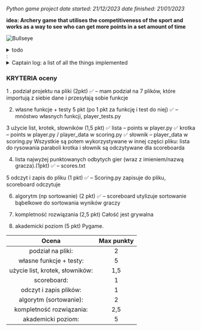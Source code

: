 _Python game project
date started: 21/12/2023
date finished: 21/01/2023_


**idea:
Archery game that utilises the competitiveness of the sport
and works as a way to see who can get more points in a set amount of time**


![Bullseye](/assets/bullseye.png)

<details><summary>todo</summary>
- [✅] Make a MENU
- [✅] Add settings? (only hosts scoreboard)
- [✅] Add quit button
- [ ] Create the game:
- - [✅] Scoring system
- - [✅] Arrow physics
- - [abandoned] Stamina/Hold bar (since holding a strung bow is tiresome)
- - [✅] Timer
- - [✅/❌] Graphics:
    - [✅] character 
    - [✅] ground
    - [abandoned] animations
    - [❌] background
- - [abandoned] X and Y axis shot (shot predictor exists, however it's baaad...)
- - [abandoned] hit animations?
</details>:


<details><summary>Captain log: a list of all the things implemented</summary>
1. created a repo, made a run.py file, got the pygame lib
2. created a menu that changes displays between: "start game", "settings", "quit"
3. created buttons file that is responsible for: initialising buttons, updating buttons, detecting inputs, changing color on hover for visual clarity.
4. added custom font.
5. added images, however, they require fixing, due to resolution issues. Need to make my own.
6. fixed centring issues, fixed resolution issues, made my own background and button borders.
7. Added player character
8. Added player movement
9. Added gravity and jumping
10. Added shot indicator on Q
11. START takes you to the game
12. SETTINGS -> SCOREBOARD takes you to the scoreboard
13. Scoreboard looks for scores.txt file and prints them out correctly sorting as it goes
14. Added background image for the menu. play and settings sections have their special backgrouns, alongside scoreboards.
15. Added player collision with walls
16. Added hitboxes for player to hit
17. Added points
18. Added Timer
19. Timer with 0 seconds ends game
20. Added number of hits
21. Added user name inputs
22. Added scoring.py which saves the data into a file
23. Added player_dictionaries
24. Fixed final bugs
25. Added the player_test file with all the tests used while making the game, however running them in that file will cause errors, cause
they are being used out of context
26. Adding logos, fixing up the README. tidying up
</details>



### KRYTERIA oceny
1 . podział projektu na pliki (2pkt)
✅ – mam podział na 7 plików, które importują z siebie dane i przesyłają sobie funkcje

2.  własne funkcje + testy 5 pkt (po 1 pkt za funkcję i test do niej)
✅ – mnóstwo własnych funkcji, player_tests.py

3 użycie list, krotek, słowników (1,5 pkt)
✅ lista – points w player.py
✅ krotka – points w player.py / player_data w scoring.py
✅ słownik – player_data w scoring.py
Wszystkie są potem wykorzystywane w innej części pliku:
lista do rysowania paraboli
krotka i słownik są odczytywane dla scoreboarda


4. lista  najwyżej punktowanych odbytych gier (wraz z imieniem/nazwą gracza).(1pkt)
✅ – scores.txt

5 odczyt i zapis do pliku (1 pkt)
✅ – Scoring.py zapisuje do pliku, scoreboard odczytuje

6. algorytm  (np sortowanie) (2 pkt)
✅ – scoreboard utylizuje sortowanie bąbelkowe do sortowania wyników graczy

7. kompletność rozwiązania (2,5 pkt)
Całość jest grywalna

8. akademicki poziom (5 pkt)
Pygame.



| Ocena | Max punkty |
| :----: | :----: |
| podział na pliki:   |    2    |
| własne funkcje + testy:        |   5     |
| użycie list, krotek, słowników:    |  1,5 |
| scoreboard:   |  1 |
| odczyt i zapis plików:  |  1  |
| algorytm (sortowanie):  |  2  |
| kompletność rozwiązania:   |   2,5 |
|akademicki poziom:  |   5  |
